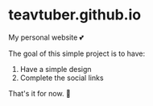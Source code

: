 # teavtuber.github.io
My personal website 💕



The goal of this simple project is to have:
1) Have a simple design
2) Complete the social links

That's it for now. 🍵
